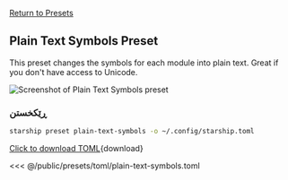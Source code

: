 [Return to Presets](./#plain-text-symbols)

## Plain Text Symbols Preset

This preset changes the symbols for each module into plain text. Great if you don't have access to Unicode.

![Screenshot of Plain Text Symbols preset](/presets/img/plain-text-symbols.png)

### ڕێکخستن

```sh
starship preset plain-text-symbols -o ~/.config/starship.toml
```

[Click to download TOML](/presets/toml/plain-text-symbols.toml){download}

<<< @/public/presets/toml/plain-text-symbols.toml
